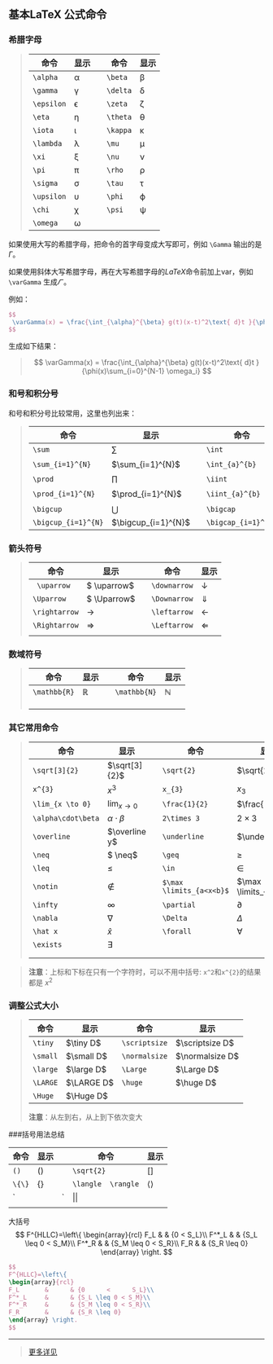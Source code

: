 ## **基本LaTeX 公式命令**

### **希腊字母**

> | 命令         | 显示   |      | 命令       | 显示   |
> | ---------- | ---- | ---- | -------- | ---- |
> | `\alpha`   | α    |      | `\beta`  | β    |
> | `\gamma`   | γ    |      | `\delta` | δ    |
> | `\epsilon` | ϵ    |      | `\zeta`  | ζ    |
> | `\eta`     | η    |      | `\theta` | θ    |
> | `\iota`    | ι    |      | `\kappa` | κ    |
> | `\lambda`  | λ    |      | `\mu`    | μ    |
> | `\xi`      | ξ    |      | `\nu`    | ν    |
> | `\pi`      | π    |      | `\rho`   | ρ    |
> | `\sigma`   | σ    |      | `\tau`   | τ    |
> | `\upsilon` | υ    |      | `\phi`   | ϕ    |
> | `\chi`     | χ    |      | `\psi`   | ψ    |
> | `\omega`   | ω    |      |          |      |

如果使用大写的希腊字母，把命令的首字母变成大写即可，例如 `\Gamma` 输出的是$\Gamma$。

如果使用斜体大写希腊字母，再在大写希腊字母的*LaTeX*命令前加上var，例如`\varGamma` 生成$\varGamma$ 。

例如：

```latex
$$
 \varGamma(x) = \frac{\int_{\alpha}^{\beta} g(t)(x-t)^2\text{ d}t }{\phi(x)\sum_{i=0}^{N-1} \omega_i} 
$$
```

生成如下结果：

>
>$$
>\varGamma(x) = \frac{\int_{\alpha}^{\beta} g(t)(x-t)^2\text{ d}t }{\phi(x)\sum_{i=0}^{N-1} \omega_i}
>$$
>

### **和号和积分号**

和号和积分号比较常用，这里也列出来：

> | 命令                  | 显示                  |      | 命令                  | 显示                  |
> | ------------------- | ------------------- | ---- | ------------------- | ------------------- |
> | `\sum`              | $\sum$              |      | `\int`              | $\int$              |
> | `\sum_{i=1}^{N}`    | $\sum_{i=1}^{N}$    |      | `\int_{a}^{b}`      | $\int_{a}^{b}$      |
> | `\prod`             | $\prod$             |      | `\iint`             | $\iint$             |
> | `\prod_{i=1}^{N}`   | $\prod_{i=1}^{N}$   |      | `\iint_{a}^{b}`     | $\iint_{a}^{b}$     |
> | `\bigcup`           | $\bigcup$           |      | `\bigcap`           | $\bigcap$           |
> | `\bigcup_{i=1}^{N}` | $\bigcup_{i=1}^{N}$ |      | `\bigcap_{i=1}^{N}` | $\bigcap_{i=1}^{N}$ |

### 箭头符号

>| 命令            | 显示            |      | 命令           | 显示           |
>| ------------- | ------------- | ---- | ------------ | ------------ |
>| ` \uparrow`   | $ \uparrow$   |      | `\downarrow` | $\downarrow$ |
>| `\Uparrow`    | $ \Uparrow$   |      | `\Downarrow` | $\Downarrow$ |
>| `\rightarrow` | $\rightarrow$ |      | `\leftarrow` | $\leftarrow$ |
>| `\Rightarrow` | $\Rightarrow$ |      | `\Leftarrow` | $\Leftarrow$ |
>|               |               |      |              |              |
>

### 数域符号

>| 命令           | 显示           |      | 命令           | 显示           |
>| ------------ | ------------ | ---- | ------------ | ------------ |
>| `\mathbb{R}` | $\mathbb{R}$ |      | `\mathbb{N}` | $\mathbb{N}$ |
>|              |              |      |              |              |
>|              |              |      |              |              |
>|              |              |      |              |              |
>
>

### **其它常用命令**

> | 命令                 | 显示                 |      | 命令                       | 显示                     |
> | ------------------ | ------------------ | ---- | ------------------------ | ---------------------- |
> | `\sqrt[3]{2}`      | $\sqrt[3]{2}$      |      | `\sqrt{2}`               | $\sqrt{2}$             |
> | `x^{3}`            | $x^3$              |      | `x_{3}`                  | $x_{3}$                |
> | `\lim_{x \to 0}`   | $\lim_{x \to 0}$   |      | `\frac{1}{2}`            | $\frac{1}{2}$          |
> | `\alpha\cdot\beta` | $\alpha\cdot\beta$ |      | `2\times 3`              | $2\times 3$            |
> | `\overline`        | $\overline y$      |      | `\underline`             | $\underline x$         |
> | `\neq`             | $ \neq$            |      | `\geq`                   | $\geq$                 |
> | `\leq`             | $\leq$             |      | `\in`                    | $\in$                  |
> | `\notin`           | $\notin$           |      | `$\max \limits_{a<x<b}$` | $\max \limits_{a<x<b}$ |
> | `\infty`           | $\infty$           |      | `\partial`               | $\partial$             |
> | `\nabla`           | $\nabla$           |      | `\Delta`                 | $\Delta$               |
> | `\hat x`           | $\hat x$           |      | `\forall`                | $\forall$              |
> | `\exists`          | $\exists$          |      |                          |                        |
> |                    |                    |      |                          |                        |
> |                    |                    |      |                          |                        |

> **注意**：上标和下标在只有一个字符时，可以不用中括号: `x^2`和`x^{2}`的结果都是 $x^2$
>
### 调整公式大小


> | 命令       | 显示         | 命令            | 显示              |
> | -------- | ---------- | ------------- | --------------- |
> | `\tiny`  | $\tiny D$  | `\scriptsize` | $\scriptsize D$ |
> | `\small` | $\small D$ | `\normalsize` | $\normalsize D$ |
> | `\large` | $\large D$ | `\Large`      | $\Large D$      |
> | `\LARGE` | $\LARGE D$ | `\huge`       | $\huge D$       |
> | `\Huge`  | $\Huge D$  |               |                 |
>
> **注意**：从左到右，从上到下依次变大

###括号用法总结

| 命令     | 显示     |      | 命令                 | 显示                |
| ------ | ------ | ---- | ------------------ | ----------------- |
| `()`   | $()$   |      | `\sqrt{2}`         | $[]$              |
| `\{\}` | $\{\}$ |      | `\langle  \rangle` | $\langle \rangle$ |
| `||`   | $\|\|$ |      | `||a+b||_1`        | $ \|\|a+b\|\|_1$  |
|        |        |      |                    |                   |
大括号
$$
F^{HLLC}=\left\{
\begin{array}{rcl}
F_L       &      & {0      <      S_L}\\
F^*_L     &      & {S_L \leq 0 < S_M}\\
F^*_R     &      & {S_M \leq 0 < S_R}\\
F_R       &      & {S_R \leq 0}
\end{array} \right.
$$
```latex
$$
F^{HLLC}=\left\{
\begin{array}{rcl}
F_L       &      & {0      <      S_L}\\
F^*_L     &      & {S_L \leq 0 < S_M}\\
F^*_R     &      & {S_M \leq 0 < S_R}\\
F_R       &      & {S_R \leq 0}
\end{array} \right.
$$
```



------

>
>[更多详见](http://meta.math.stackexchange.com/questions/5020/mathjax-basic-tutorial-and-quick-reference)


